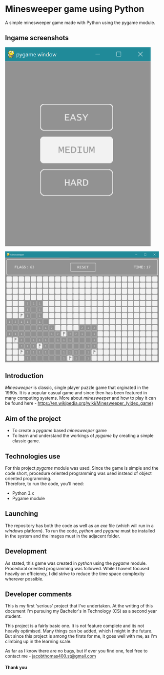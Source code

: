 # Minesweeper game using Python
A simple minesweeper game made with Python using the pygame module.

## Ingame screenshots
![Main menu](./minesweeper_images/git1.png)
  
  
![Hard Level](./minesweeper_images/git2.png)

## Introduction
*Minesweeper* is classic, single player puzzle game that orginated in the 1960s.
It is a popular casual game and since then has been featured in many computing systems. More about *minesweeper* and how to play it can be found here - https://en.wikipedia.org/wiki/Minesweeper_(video_game)

## Aim of the project
  - To create a *pygame* based *minesweeper* game
  - To learn and understand the workings of *pygame* by creating a simple classic game.

## Technologies use
For this project *pygame* module was used. Since the game is simple and the code short, procedure oriented programming was used instead of object oriented programming.\
Therefore, to run the code, you'll need:
 - Python 3.x
 - Pygame module

## Launching
 The repository has both the code as well as an *exe* file (which will run in a *windows* platform). To run the code, *python* and *pygame* must be installed in the system and the images must in the adjacent folder. 

## Development
As stated, this game was created in *python* using the *pygame* module. Procedural oriented programming was followed. While I havent focused heavily on efficiency, I did strive to reduce the time space complexity wherever possible.

## Developer comments
This is my first 'serious' project that I've undertaken. At the writing of this document I'm pursuing my Bachelor's in Technology (CS) as a second year student. 

This project is a fairly basic one. It is not feature complete and its not heavily optimised. Many things can be added, which I might in the future. But since this project is among the firsts for me, it goes well with me, as I'm climbing up in the learning scale.

As far as I know there are no bugs, but if ever you find one, feel free to contact me - 
jacobthomas400.st@gmail.com



#### Thank you
